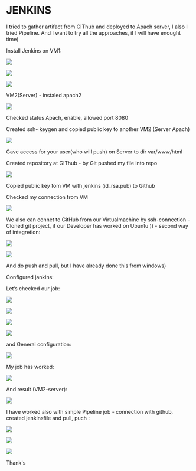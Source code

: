 <h1>JENKINS</h1>
<p>I tried to gather artifact from GIThub and deployed to Apach server, I also I tried Pipeline. And I want to try all the approaches, if I will have enought  time)</p>

<p>Install Jenkins on VM1:</p>

![](https://github.com/Khrystyna1983/DevOps_online_Lviv_2021Q2/raw/master/m8/Scrin/0.1setup.jpg)

![](https://github.com/Khrystyna1983/DevOps_online_Lviv_2021Q2/raw/master/m8/Scrin/0.2setup.jpg)

![](https://github.com/Khrystyna1983/DevOps_online_Lviv_2021Q2/raw/master/m8/Scrin/0.3.jpg)

<p>VM2(Server) - instaled apach2 </p>

![](https://github.com/Khrystyna1983/DevOps_online_Lviv_2021Q2/raw/master/m8/Scrin/0.7apach.jpg)

<p>Checked status Apach, enable, allowed port 8080</p>
<p>Created ssh- keygen and copied public key to another VM2 (Server Apach)</p>

![](https://github.com/Khrystyna1983/DevOps_online_Lviv_2021Q2/raw/master/m8/Scrin/0.6ssh.jpg)

<p>Gave access for your user(who will push) on Server to dir var/www/html </p>

<p>Created repository at GIThub  - by Git pushed my file  into repo </p>

![](https://github.com/Khrystyna1983/DevOps_online_Lviv_2021Q2/raw/master/m8/Scrin/1.1develop.jpg)

<p>Copied public  key fom VM with jenkins (id_rsa.pub) to Github </p>
<p>Checked my connection from VM</p>

![](https://github.com/Khrystyna1983/DevOps_online_Lviv_2021Q2/raw/master/m8/Scrin/1.3connection.jpg)

<p>We also can connet to GitHub from our Virtualmachine  by ssh-connection - Cloned git project, if our Developer has worked on Ubuntu )) - second way of integretion:</p>

![](https://github.com/Khrystyna1983/DevOps_online_Lviv_2021Q2/raw/master/m8/Scrin/1.4.jpg)

![](https://github.com/Khrystyna1983/DevOps_online_Lviv_2021Q2/raw/master/m8/Scrin/1.5.jpg)

<p>And do push and pull, but I have already done this from windows)</p>

<p>Configured jankins:</p>


<p>Let’s checked our job:</p>

![](https://github.com/Khrystyna1983/DevOps_online_Lviv_2021Q2/raw/master/m8/Scrin/4.1.jpg)

![](https://github.com/Khrystyna1983/DevOps_online_Lviv_2021Q2/raw/master/m8/Scrin/4.2.jpg)

![](https://github.com/Khrystyna1983/DevOps_online_Lviv_2021Q2/raw/master/m8/Scrin/4.3.jpg)

![](https://github.com/Khrystyna1983/DevOps_online_Lviv_2021Q2/raw/master/m8/Scrin/4.4.jpg)

and General configuration:

![](https://github.com/Khrystyna1983/DevOps_online_Lviv_2021Q2/raw/master/m8/Scrin/5.1mainconfiguration.jpg)

<p>My job has worked:</p>

![](https://github.com/Khrystyna1983/DevOps_online_Lviv_2021Q2/raw/master/m8/Scrin/1.6build.jpg)

<p>And result (VM2-server):</p>

![](https://github.com/Khrystyna1983/DevOps_online_Lviv_2021Q2/raw/master/m8/Scrin/1.7result.jpg)

<p>I have worked also with simple Pipeline job - connection with github, created jenkinsfile and pull, puch :</p>

![](https://github.com/Khrystyna1983/DevOps_online_Lviv_2021Q2/raw/master/m8/Scrin/2.1pipeline.jpg)

![](https://github.com/Khrystyna1983/DevOps_online_Lviv_2021Q2/raw/master/m8/Scrin/2.3.jpg)

![](https://github.com/Khrystyna1983/DevOps_online_Lviv_2021Q2/raw/master/m8/Scrin/2.4.jpg)


<p>Thank's</p>



